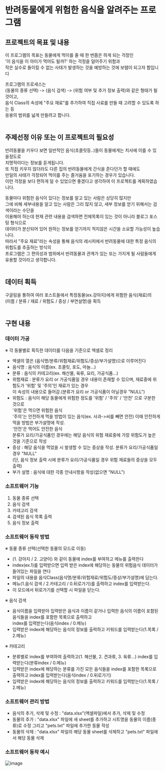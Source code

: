 # 반려동물에게 위험한 음식을 알려주는 프로그램

## 프로젝트의 목표 및 내용

이 프로그램의 목표는 동물에게 먹이를 줄 때 한 번쯤은 하게 되는 걱정인<br>
'이 음식을 이 아이가 먹어도 될까?' 하는 걱정을 덜어주기 위함과<br>
작은 실수로 돌이킬 수 없는 사태가 발생하는 것을 예방하는 것에 보탬이 되고자 함입니다<br>

프로그램의 프로세스는 <br>
(동물의 종류 선택) -> (음식 검색) -> (위험 여부 및 추가 정보 출력)와 같은 형태가 될 것이고,<br>
음식 Class의 속성에 "주요 재료"를 추가하여 직접 사료를 만들 때 고려할 수 있도록 하는 등<br>
응용의 범위를 넓게 만들려고 합니다.<br><br>

## 주제선정 이유 또는 이 프로젝트의 필요성

반려동물을 키우다 보면 일반적인 음식(초콜릿등..)들이 동물에게는 치사에 이를 수 있을정도로<br>
치명적이다는 정보를 듣게됩니다.<br>
또 직접 키우지 않더라도 다른 집의 반려동물에게 간식을 준다던가 할 때에도 <br>
만일의 사태가 걱정되어 먹이를 주는 즐거움을 포기하는 경우가 있습니다.<br>
이런 걱정을 보다 편하게 덜 수 있었으면 좋겠다고 생각하여 이 프로젝트를 계획하였습니다.<br>

동물마다 위험한 음식이 있다는 정보를 알고 있는 사람은 상당히 많지만<br>
그에 비해 세부내용을 알고 있는 사람은 그리 많지 않고, 세부 정보를 얻기 위해서는 검색이라는 수단을<br>
이용해야 하는데 현재 관련 내용을 검색하면 전체목록이 있는 것이 아니라 블로그 포스팅 형식으로 <br>
데이터가 분산되어 있어 원하는 정보를 얻기까지 적지않은 시간을 소요할 가능성이 높습니다.<br>
따라서 "주요 재료"라는 속성을 통해 음식의 레시피에서 반려동물에 대한 특정 음식의 위험도를 추출하는 방식의<br>
프로그램은 그 편의성과 범위에서 반려동물과 관계가 있는 또는 가지게 될 사람들에게 유용할 것이라고 생각합니다.<br><br>

## 데이터 획득

구글링을 통하여 여러 포스트들에서 특정동물(ex.강아지)에게 위험한 음식(재료)의<br> 
(이름 / 분류 / 재료 / 위험도 / 증상 / 부연설명)을 획득<br><br>

## 구현 내용

### 데이터 가공
※ 각 동물별로 획득한 데이터를 다음을 기준으로 엑셀로 정리
- 엑셀의 열은 (음식명/분류/위험재료/위험도/증상/부가설명)으로 이루어진다
- 음식명 : 음식의 이름(ex. 초콜릿, 포도, 마늘...)
- 분류 : 음식의 카테고리(ex. 해산물, 육류, 요리, 가공식품...)
- 위험재료 : 분류가 요리 or 가공식품일 경우 내용이 존재할 수 있으며, 재료중에 위험도가 '위험' 및 '주의'인 재료가 있는 경우<br> 
  이 속성의 내용으로 들어감.(분류가 요리 or 가공식품이 아닐경우 "NULL")
- 위험도 : 음식이 해당 동물에게 위험한 정도를 '위험' / '주의' / '안전' 으로 구분한 것으로<br>
  '위험'은 먹으면 위험한 음식<br> 
  '주의'는 안전하게 먹을 방법이 있는 음식(ex. 사과->씨를 빼면 안전) 이때 안전하게 먹을 방법은 부가설명에 작성.<br>
  '안전'은 먹어도 안전한 음식<br>
  분류가 요리/가공식품인 경우에는 해당 음식의 위험 재료중에 가장 위험도가 높은 것을 기준으로 작성
- 증상 : 해당 음식을 먹었을 시 발생할 수 있는 증상을 작성. 분류가 요리/가공식품일 경우 "NULL"<br>
  (단, 음식 정보 출력 시에 분류가 요리/가공식품일 경우 위험 재료들의 증상을 모두 출력)
- 부가 설명 : 음식에 대한 각종 안내사항을 작성(없으면 "NULL")

### 소프트웨어 기능
1. 동물 종류 선택
2. 음식 검색
3. 카테고리 검색
3. 검색된 음식 목록 출력
4. 음식 정보 출력

### 소프트웨어 동작 방법
※ 동물 종류 선택(선택한 동물의 모드로 이동)
- (1. 강아지 / 2. 고양이) 와 같이 동물에 index를 부여하고 메뉴를 출력한다 
- index(ex.1)를 입력받으면 입력 받은 index에 해당하는 동물의 위험음식 데이터가 들어있는 파일을 연다
- 파일의 내용을 음식Class(음식명/분류/위험재료/위험도/증상/부가설명)에 담는다. 
- 메뉴(1.음식 검색 / 2.카테고리 / 0.뒤로가기)를 출력하고 index를 입력받는다.
- 이 모드에서 뒤로가기를 선택할 시 파일을 닫는다.

※ 음식 검색
- 음식이름을 입력받아 입력받은 음식과 이름이 같거나 입력한 음식의 이름이 포함된 음식들을 index를 포함한 목록으로 출력하고<br>
  index를 입력받는다(음식index / 0.메뉴)
- 입력받은 index에 해당하는 음식의 정보를 출력하고 키워드를 입력받는다(1.목록 / 2.메뉴)

※ 카테고리
- 분류별로 index를 부여하여 출력하고(1. 해산물, 2. 견과류, 3. 육류...) index를 입력받는다(분류index / 0.메뉴)
- 입력받은 index에 해당하는 분류를 가진 모든 음식들을 index를 포함한 목록으로 출력하고 index를 입력받는다(음식index / 0.뒤로가기)
- 입력받은 index에 해당하는 음식의 정보를 출력하고 키워드를 입력받는다(1.목록 / 2.메뉴)

### 소프트웨어 관리 방법
- 음식의 추가, 삭제 및 수정 : "data.xlsx"(엑셀파일)에서 추가, 삭제 및 수정
- 동물의 추가 : "data.xlsx" 파일에 새 sheet를 추가하고 시트명을 동물의 이름(종류)로 수정 그리고 "pets.txt" 파일에 추가한 동물 작성
- 동물의 삭제 : "data.xlsx" 파일의 해당 동물 sheet를 삭제하고 "pets.txt" 파일에서 해당 동물 삭제

### 소프트웨어 동작 예시
![image](https://user-images.githubusercontent.com/78855847/126331002-45b6a50e-8a37-4c3d-bc0f-e5be4836244d.png)
